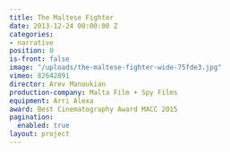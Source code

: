 ```yaml
---
title: The Maltese Fighter
date: 2013-12-24 00:00:00 Z
categories:
- narrative
position: 0
is-front: false
image: "/uploads/the-maltese-fighter-wide-75fde3.jpg"
vimeo: 82642891
director: Arev Manoukian
production-company: Malta Film + Spy Films
equipment: Arri Alexa
award: Best Cinematography Award MACC 2015
pagination:
  enabled: true
layout: project
---
```


